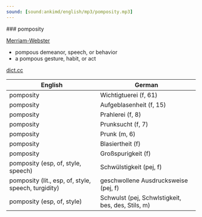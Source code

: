 ```yaml
---
sound: [sound:ankimd/english/mp3/pomposity.mp3]
---
```


\### pomposity

[Merriam-Webster](https://www.merriam-webster.com/dictionary/pomposity)

- pompous demeanor, speech, or behavior
- a pompous gesture, habit, or act

[dict.cc](https://www.dict.cc/pomposity)

| English        | German       |
| -------------- | ------------ |
| pomposity | Wichtigtuerei (f, 61) |
| pomposity | Aufgeblasenheit (f, 15) |
| pomposity | Prahlerei (f, 8) |
| pomposity | Prunksucht (f, 7) |
| pomposity | Prunk (m, 6) |
| pomposity | Blasiertheit (f) |
| pomposity | Großspurigkeit (f) |
| pomposity (esp, of, style, speech) | Schwülstigkeit (pej, f) |
| pomposity (lit., esp, of, style, speech, turgidity) | geschwollene Ausdrucksweise (pej, f) |
| pomposity (esp, of, style) | Schwulst (pej, Schwlstigkeit, bes, des, Stils, m) |
